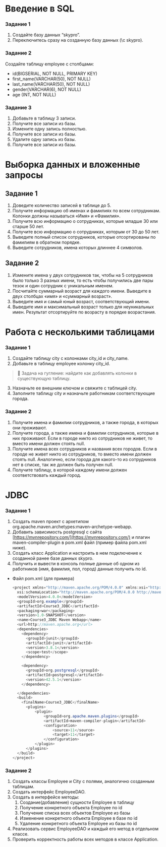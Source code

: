 # Введение в SQL

### Задание 1

1. Создайте базу данных “skypro”.
2. Переключитесь сразу на созданную базу данных (\c skypro).

### Задание 2

Создайте таблицу employee с столбцами:

- id(BIGSERIAL, NOT NULL, PRIMARY KEY)
- first_name(VARCHAR(50), NOT NULL)
- last_name(VARCHAR(50), NOT NULL)
- gender(VARCHAR(6), NOT NULL)
- age (INT, NOT NULL)

### Задание 3

1. Добавьте в таблицу 3 записи.
2. Получите все записи из базы.
3. Измените одну запись полностью.
4. Получите все записи из базы.
5. Удалите одну запись из базы.
6. Получите все записи из базы.


# Выборка данных и вложенные запросы

## Задание 1

1. Доведите количество записей в таблице до 5.
2. Получите информацию об именах и фамилиях по всем сотрудникам. Колонки должны называться «Имя» и «Фамилия».
3. Получите всю информацию о сотрудниках, которые младше 30 или старше 50 лет.
4. Получите всю информацию о сотрудниках, которым от 30 до 50 лет.
5. Выведите полный список сотрудников, которые отсортированы по фамилиям в обратном порядке.
6. Выведите сотрудников, имена которых длиннее 4 символов.

## Задание 2

1. Измените имена у двух сотрудников так, чтобы на 5 сотрудников было только 3 разных имени, то есть чтобы получились две пары тезок и один сотрудник с уникальным именем.
2. Посчитайте суммарный возраст для каждого имени. Выведите в двух столбцах «имя» и «суммарный возраст».
3. Выведите имя и самый юный возраст, соответствующий имени.
4. Выведите имя и максимальный возраст только для неуникальных имен. Результат отсортируйте по возрасту в порядке возрастания.


# Работа с несколькими таблицами

### Задание 1

1. Создайте таблицу city с колонками city_id и city_name.
2. Добавьте в таблицу employee колонку city_id.
> 🧐 Задача на гугление: найдите как добавлять колонки в существующую таблицу.
3. Назначьте ее внешним ключом и свяжите с таблицей city.
4. Заполните таблицу city и назначьте работникам соответствующие города.

### Задание 2

1. Получите имена и фамилии сотрудников, а также города, в которых они проживают.
2. Получите города, а также имена и фамилии сотрудников, которые в них проживают. Если в городе никто из сотрудников не живет, то вместо имени должен стоять null.
3. Получите имена всех сотрудников и названия всех городов. Если в городе не живет никто из сотрудников, то вместо имени должен стоять null. Аналогично, если города для какого-то из сотрудников нет в списке, так же должен быть получен null.
4. Получите таблицу, в которой каждому имени должен соответствовать каждый город.


# JDBC

### Задание 1

1. Создать maven проект с архетипом org.apache.maven.archetypes:maven-archetype-webapp.
2. Добавить зависимость postgresql с сайта [https://mvnrepository.com/](https://mvnrepository.com/) и плагин maven-compiler-plugin в pom.xml файл (пример файла pom.xml ниже).
3. Создать класс Application и настроить в нем подключение к созданной ранее базе данных skypro.
4. Получить и вывести в консоль полные данные об одном из работников (имя, фамилия, пол, город) данные получить по id.
- Файл pom.xml (для примера)


    ```java
    <project xmlns="http://maven.apache.org/POM/4.0.0" xmlns:xsi="http://www.w3.org/2001/XMLSchema-instance"
      xsi:schemaLocation="http://maven.apache.org/POM/4.0.0 http://maven.apache.org/maven-v4_0_0.xsd">
      <modelVersion>4.0.0</modelVersion>
      <groupId>org.example</groupId>
      <artifactId>Course3_JDBC</artifactId>
      <packaging>war</packaging>
      <version>1.0-SNAPSHOT</version>
      <name>Course3_JDBC Maven Webapp</name>
      <url>http://maven.apache.org</url>
      <dependencies>
        <dependency>
          <groupId>junit</groupId>
          <artifactId>junit</artifactId>
          <version>3.8.1</version>
          <scope>test</scope>
        </dependency>
    
        <dependency>
          <groupId>org.postgresql</groupId>
          <artifactId>postgresql</artifactId>
          <version>42.5.1</version>
        </dependency>
    
      </dependencies>
      <build>
        <finalName>Course3_JDBC</finalName>
          <plugins>
              <plugin>
                  <groupId>org.apache.maven.plugins</groupId>
                  <artifactId>maven-compiler-plugin</artifactId>
                  <configuration>
                      <source>11</source>
                      <target>11</target>
                  </configuration>
              </plugin>
          </plugins>
      </build>
    </project>
    ```


### **Задание 2**

1. Создать классы Employee и City с полями, аналогично созданным таблицам.
2. Создать интерфейс EmployeeDAO.
3. Создать в интерфейсе методы:
    1. Создание(добавление) сущности Employee в таблицу
    2. Получение конкретного объекта Employee по id
    3. Получение списка всех объектов Employee из базы
    4. Изменение конкретного объекта Employee в базе по id
    5. Удаление конкретного объекта Employee из базы по id
4. Реализовать сервис EmployeeDAO и каждый его метод в отдельном классе.
5. Проверить корректность работы всех методов в классе Application.
